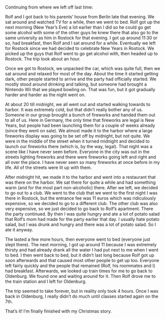 Continuing from where we left off last time:

Rolf and I got back to his parents’ house from Berlin late that evening. We sat around and watched TV for a while, then we went to bed. Rolf got up the next morning (New Year’s Eve) a lot earlier than I did so he could go get some alcohol with some of the other guys he knew there that also go to the same university as him in Rostock for that evening. I got up around 11:30 or so, had breakfast, then Rolf and I sat around for a while. Eventually we left for Rostock since we had decided to celebrate New Years in Rostock. We picked up the guys that Rolf went to go get alcohol with, then headed up to Rostock. The trip took about an hour.

Once we got to Rostock, we unpacked the car, which was quite full, then we sat around and relaxed for most of the day. About the time it started getting dark, other people started to arrive and the party had officially started. We mostly stood around drinking and talking, but someone had brought a Nintendo Wii that we played bowling on. That was fun, but it got gradually harder and harder as the night went on.

At about 20 till midnight, we all went out and started walking towards to harbor. It was extremely cold, but that didn’t really bother any of us. Someone in our group brought a bunch of fireworks and handed them out to all of us. Here in Germany, the only time that fireworks are legal is New Years, but people had been launching them for a couple of weeks already (since they went on sale). We almost made it to the harbor where a large fireworks display was going to be set off by midnight, but not quite. We were in the middle of the street when it turned midnight and decided to launch our fireworks there (which is, by the way, legal). That night was a scene like I have never seen before. Everyone in the city was out in the streets lighting fireworks and there were fireworks going left and right and all over the place. I have never seen so many fireworks at once before in my life. All of the streets were lit up with them.

After midnight hit, we made it to the harbor and went into a restaurant that was there on the harbor. We sat there for quite a while and had something warm (and for the most part non-alcoholic) there. After we left, we decided to go out to a club. We went to the club that we went to the first night I was there in Rostock, but the entrance fee was 11 euros which was ridiculously expensive, so we decided to go to a different club. The other club was also very expensive, so we just decided to go back to Rolf’s apartment. There the party continued. By then I was quite hungry and ate a lot of potato salad that Rolf’s mom had made for the party earlier that day. I usually hate potato salad, but I was drunk and hungry and there was a lot of potato salad. So I ate it anyway.

The lasted a few more hours, then everyone went to bed (everyone just slept there). The next morning, I got up around 11 because I was extremely thirsty and had already drank all the water I had put next to me when I went to bed. I then went back to bed, but it didn’t last long because Rolf got up soon afterwards and that caused most other people to get up too. Everyone left fairly quickly and the people that remained (Rolf, his roommates and I) had breakfast. Afterwards, we looked up train times for me to go back to Oldenburg. We found one and waiting around for it. Then Rolf drove me to the train station and I left for Oldenburg.

The trip seemed to take forever, but in reality only took 4 hours. Once I was back in Oldenburg, I really didn’t do much until classes started again on the 7th.

That’s it! I’m finally finished with my Christmas story.